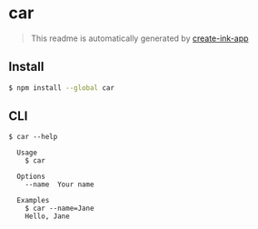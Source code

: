 # car

> This readme is automatically generated by [create-ink-app](https://github.com/vadimdemedes/create-ink-app)

## Install

```bash
$ npm install --global car
```

## CLI

```
$ car --help

  Usage
    $ car

  Options
    --name  Your name

  Examples
    $ car --name=Jane
    Hello, Jane
```
